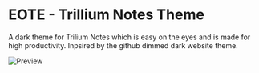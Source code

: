 # EOTE - Trillium Notes Theme
A dark theme for Trilium Notes which is easy on the eyes and is made for high productivity. 
Inpsired by the github dimmed dark website theme.

![Preview](https://github.com/tobealive/trilium-theme-eote/blob/main/preview.jpg)
